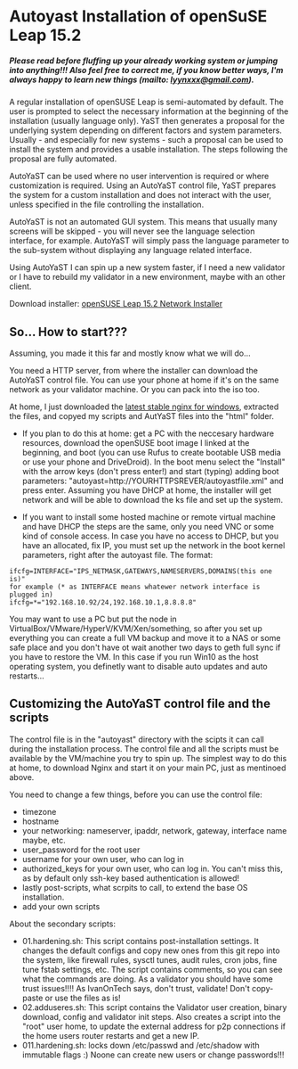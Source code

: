 # Autoyast Installation of openSuSE Leap 15.2
##### Please read before fluffing up your already working system or jumping into anything!!! Also feel free to correct me, if you know better ways, I'm always happy to learn new things (mailto: lyynxxx@gmail.com).

A regular installation of openSUSE Leap is semi-automated by default. The user is prompted to select the necessary information at the beginning of the installation (usually language only). YaST then generates a proposal for the underlying system depending on different factors and system parameters. Usually - and especially for new systems - such a proposal can be used to install the system and provides a usable installation. The steps following the proposal are fully automated.

AutoYaST can be used where no user intervention is required or where customization is required. Using an AutoYaST control file, YaST prepares the system for a custom installation and does not interact with the user, unless specified in the file controlling the installation.

AutoYaST is not an automated GUI system. This means that usually many screens will be skipped - you will never see the language selection interface, for example. AutoYaST will simply pass the language parameter to the sub-system without displaying any language related interface.

Using AutoYaST I can spin up a new system faster, if I need a new validator or I have to rebuild my validator in a new environment, maybe with an other client.

Download installer: [openSUSE Leap 15.2 Network Installer](http://download.opensuse.org/distribution/leap/15.2/iso/openSUSE-Leap-15.2-NET-x86_64.iso)


## So... How to start???
Assuming, you made it this far and mostly know what we will do...

You need a HTTP server, from where the installer can download the AutoYaST control file. You can use your phone at home if it's on the same network as your validator machine. Or you can pack into the iso too.

At home, I just downloaded the [latest stable nginx for windows](http://nginx.org/download/nginx-1.18.0.zip), extracted the files, and copyed my scripts and AutYaST files into the "html" folder.

 - If you plan to do this at home: get a PC with the neccesary hardware resources, download the openSUSE boot image I linked at the beginning, and boot (you can use Rufus to create bootable USB media or use your phone and DriveDroid). In the boot menu select the "Install" with the arrow keys (don't press enter!) and start (typing) adding boot parameters: "autoyast=http://YOURHTTPSREVER/autoyastfile.xml" and press enter. Assuming you have DHCP at home, the installer will get network and will be able to download the ks file and set up the system.

  - If you want to install some hosted machine or remote virtual machine and have DHCP the steps are the same, only you need VNC or some kind of console access. In case you have no access to DHCP, but you have an allocated, fix IP, you must set up the network in the boot kernel parameters, right after the autoyast file. The format:
```
ifcfg=INTERFACE="IPS_NETMASK,GATEWAYS,NAMESERVERS,DOMAINS(this one is)"
for example (* as INTERFACE means whatewer network interface is plugged in)
ifcfg=*="192.168.10.92/24,192.168.10.1,8.8.8.8"
```

You may want to use a PC but put the node in VirtualBox/VMware/HyperV/KVM/Xen/something, so after you set up everything you can create a full VM backup and move it to a NAS or some safe place and you don't have ot wait another two days to geth full sync if you have to restore the VM.
In this case if you run Win10 as the host operating system, you definetly want to disable auto updates and auto restarts...


## Customizing the AutoYaST control file and the scripts
The control file is in the "autoyast" directory with the scipts it can call during the installation process. The control file and all the scripts must be available by the VM/machine you try to spin up. The simplest way to do this at home, to download Nginx and start it on your main PC, just as mentinoed above.

You need to change a few things, before you can use the control file:
 - timezone
 - hostname
 - your networking: nameserver, ipaddr, network, gateway, interface name maybe, etc. 
 - user_password for the root user
 - username for your own user, who can log in
 - authorized_keys for your own user, who can log in. You can't miss this, as by default only ssh-key based authentication is allowed!
 - lastly post-scripts, what scrpits to call, to extend the base OS installation.
 - add your own scripts

About the secondary scripts:
 - 01.hardening.sh: This script contains post-installation settings. It changes the default configs and copy new ones from this git repo into the system, like firewall rules, sysctl tunes, audit rules, cron jobs, fine tune fstab settings, etc. The script contains comments, so you can see what the commands are doing. As a validator you should have some trust issues!!!! As IvanOnTech says, don't trust, validate! Don't copy-paste or use the files as is!
 - 02.adduseres.sh: This script contains the Validator user creation, binary download, config and validator init steps. Also creates a script into the "root" user home, to update the external address for p2p connections if the home users router restarts and get a new IP.
 - 011.hardening.sh: locks down /etc/passwd and /etc/shadow with immutable flags :) Noone can create new users or change passwords!!!
 